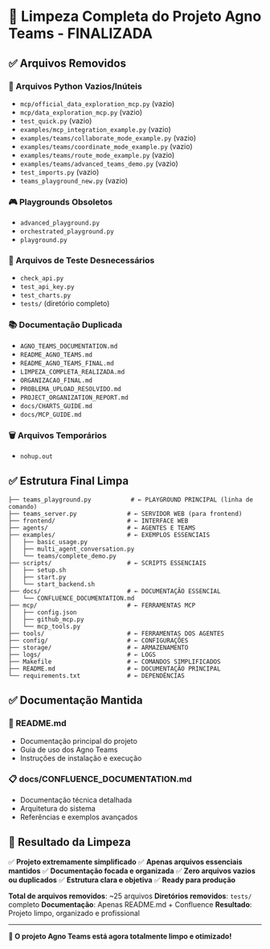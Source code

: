 # 🧹 Limpeza Completa do Projeto Agno Teams - FINALIZADA

## ✅ Arquivos Removidos

### 📄 Arquivos Python Vazios/Inúteis
- `mcp/official_data_exploration_mcp.py` (vazio)
- `mcp/data_exploration_mcp.py` (vazio)
- `test_quick.py` (vazio)
- `examples/mcp_integration_example.py` (vazio)
- `examples/teams/collaborate_mode_example.py` (vazio)
- `examples/teams/coordinate_mode_example.py` (vazio)
- `examples/teams/route_mode_example.py` (vazio)
- `examples/teams/advanced_teams_demo.py` (vazio)
- `test_imports.py` (vazio)
- `teams_playground_new.py` (vazio)

### 🎮 Playgrounds Obsoletos
- `advanced_playground.py`
- `orchestrated_playground.py`
- `playground.py`

### 🧪 Arquivos de Teste Desnecessários
- `check_api.py`
- `test_api_key.py`
- `test_charts.py`
- `tests/` (diretório completo)

### 📚 Documentação Duplicada
- `AGNO_TEAMS_DOCUMENTATION.md`
- `README_AGNO_TEAMS.md`
- `README_AGNO_TEAMS_FINAL.md`
- `LIMPEZA_COMPLETA_REALIZADA.md`
- `ORGANIZACAO_FINAL.md`
- `PROBLEMA_UPLOAD_RESOLVIDO.md`
- `PROJECT_ORGANIZATION_REPORT.md`
- `docs/CHARTS_GUIDE.md`
- `docs/MCP_GUIDE.md`

### 🗑️ Arquivos Temporários
- `nohup.out`

## ✅ Estrutura Final Limpa

```
├── teams_playground.py           # ← PLAYGROUND PRINCIPAL (linha de comando)
├── teams_server.py              # ← SERVIDOR WEB (para frontend)
├── frontend/                    # ← INTERFACE WEB
├── agents/                      # ← AGENTES E TEAMS
├── examples/                    # ← EXEMPLOS ESSENCIAIS
│   ├── basic_usage.py
│   ├── multi_agent_conversation.py
│   └── teams/complete_demo.py
├── scripts/                     # ← SCRIPTS ESSENCIAIS
│   ├── setup.sh
│   ├── start.py
│   └── start_backend.sh
├── docs/                        # ← DOCUMENTAÇÃO ESSENCIAL
│   └── CONFLUENCE_DOCUMENTATION.md
├── mcp/                         # ← FERRAMENTAS MCP
│   ├── config.json
│   ├── github_mcp.py
│   └── mcp_tools.py
├── tools/                       # ← FERRAMENTAS DOS AGENTES
├── config/                      # ← CONFIGURAÇÕES
├── storage/                     # ← ARMAZENAMENTO
├── logs/                        # ← LOGS
├── Makefile                     # ← COMANDOS SIMPLIFICADOS
├── README.md                    # ← DOCUMENTAÇÃO PRINCIPAL
└── requirements.txt             # ← DEPENDÊNCIAS
```

## ✅ Documentação Mantida

### 📖 README.md
- Documentação principal do projeto
- Guia de uso dos Agno Teams
- Instruções de instalação e execução

### 📋 docs/CONFLUENCE_DOCUMENTATION.md
- Documentação técnica detalhada
- Arquitetura do sistema
- Referências e exemplos avançados

## 🎯 Resultado da Limpeza

✅ **Projeto extremamente simplificado**
✅ **Apenas arquivos essenciais mantidos**
✅ **Documentação focada e organizada**
✅ **Zero arquivos vazios ou duplicados**
✅ **Estrutura clara e objetiva**
✅ **Ready para produção**

**Total de arquivos removidos**: ~25 arquivos
**Diretórios removidos**: `tests/` completo
**Documentação**: Apenas README.md + Confluence
**Resultado**: Projeto limpo, organizado e profissional

---

**🎉 O projeto Agno Teams está agora totalmente limpo e otimizado!**
